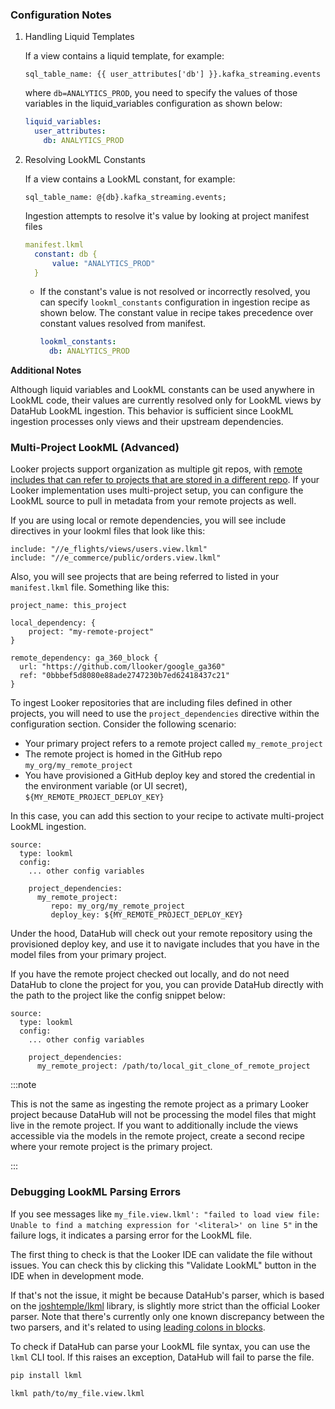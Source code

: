 ### Configuration Notes

1. Handling Liquid Templates

   If a view contains a liquid template, for example:

   ```
   sql_table_name: {{ user_attributes['db'] }}.kafka_streaming.events
   ```

   where `db=ANALYTICS_PROD`, you need to specify the values of those variables in the liquid_variables configuration as shown below:

   ```yml
   liquid_variables:
     user_attributes:
       db: ANALYTICS_PROD
   ```

2. Resolving LookML Constants

   If a view contains a LookML constant, for example:

   ```
   sql_table_name: @{db}.kafka_streaming.events;
   ```

   Ingestion attempts to resolve it's value by looking at project manifest files

     ```yml
     manifest.lkml
       constant: db {
           value: "ANALYTICS_PROD"
       }
     ```

   - If the constant's value is not resolved or incorrectly resolved, you can specify `lookml_constants` configuration in ingestion recipe as shown below. The constant value in recipe takes precedence over constant values resolved from manifest.

     ```yml
     lookml_constants:
       db: ANALYTICS_PROD
     ```


**Additional Notes**

Although liquid variables and LookML constants can be used anywhere in LookML code, their values are currently resolved only for LookML views by DataHub LookML ingestion. This behavior is sufficient since LookML ingestion processes only views and their upstream dependencies.

### Multi-Project LookML (Advanced)

Looker projects support organization as multiple git repos, with [remote includes that can refer to projects that are stored in a different repo](https://cloud.google.com/looker/docs/importing-projects#include_files_from_an_imported_project). If your Looker implementation uses multi-project setup, you can configure the LookML source to pull in metadata from your remote projects as well.

If you are using local or remote dependencies, you will see include directives in your lookml files that look like this:

```
include: "//e_flights/views/users.view.lkml"
include: "//e_commerce/public/orders.view.lkml"
```

Also, you will see projects that are being referred to listed in your `manifest.lkml` file. Something like this:

```
project_name: this_project

local_dependency: {
    project: "my-remote-project"
}

remote_dependency: ga_360_block {
  url: "https://github.com/llooker/google_ga360"
  ref: "0bbbef5d8080e88ade2747230b7ed62418437c21"
}
```

To ingest Looker repositories that are including files defined in other projects, you will need to use the `project_dependencies` directive within the configuration section.
Consider the following scenario:

- Your primary project refers to a remote project called `my_remote_project`
- The remote project is homed in the GitHub repo `my_org/my_remote_project`
- You have provisioned a GitHub deploy key and stored the credential in the environment variable (or UI secret), `${MY_REMOTE_PROJECT_DEPLOY_KEY}`

In this case, you can add this section to your recipe to activate multi-project LookML ingestion.

```
source:
  type: lookml
  config:
    ... other config variables

    project_dependencies:
      my_remote_project:
         repo: my_org/my_remote_project
         deploy_key: ${MY_REMOTE_PROJECT_DEPLOY_KEY}
```

Under the hood, DataHub will check out your remote repository using the provisioned deploy key, and use it to navigate includes that you have in the model files from your primary project.

If you have the remote project checked out locally, and do not need DataHub to clone the project for you, you can provide DataHub directly with the path to the project like the config snippet below:

```
source:
  type: lookml
  config:
    ... other config variables

    project_dependencies:
      my_remote_project: /path/to/local_git_clone_of_remote_project
```

:::note

This is not the same as ingesting the remote project as a primary Looker project because DataHub will not be processing the model files that might live in the remote project. If you want to additionally include the views accessible via the models in the remote project, create a second recipe where your remote project is the primary project.

:::

### Debugging LookML Parsing Errors

If you see messages like `my_file.view.lkml': "failed to load view file: Unable to find a matching expression for '<literal>' on line 5"` in the failure logs, it indicates a parsing error for the LookML file.

The first thing to check is that the Looker IDE can validate the file without issues. You can check this by clicking this "Validate LookML" button in the IDE when in development mode.

If that's not the issue, it might be because DataHub's parser, which is based on the [joshtemple/lkml](https://github.com/joshtemple/lkml) library, is slightly more strict than the official Looker parser.
Note that there's currently only one known discrepancy between the two parsers, and it's related to using [leading colons in blocks](https://github.com/joshtemple/lkml/issues/90).

To check if DataHub can parse your LookML file syntax, you can use the `lkml` CLI tool. If this raises an exception, DataHub will fail to parse the file.

```sh
pip install lkml

lkml path/to/my_file.view.lkml
```
